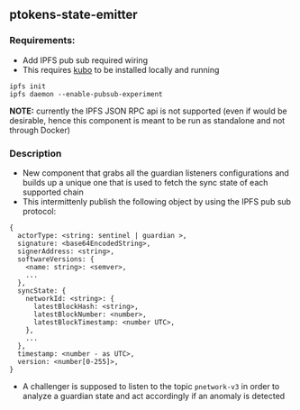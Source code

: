 ## ptokens-state-emitter

### Requirements:

- Add IPFS pub sub required wiring
- This requires [kubo](https://docs.ipfs.tech/install/command-line/#install-ipfs-kubo) to be installed locally and running

```
ipfs init
ipfs daemon --enable-pubsub-experiment
```

**NOTE:** currently the IPFS JSON RPC api is not supported (even if would be desirable, hence this component is meant to be run
as standalone and not through Docker)

### Description

- New component that grabs all the guardian listeners configurations and builds up a unique one that is used to fetch the sync state of each supported chain
- This intermittenly publish the following object by using the IPFS pub sub protocol:

```
{
  actorType: <string: sentinel | guardian >,
  signature: <base64EncodedString>,
  signerAddress: <string>,
  softwareVersions: {
    <name: string>: <semver>,
    ...
  },
  syncState: {
    networkId: <string>: {
      latestBlockHash: <string>,
      latestBlockNumber: <number>,
      latestBlockTimestamp: <number UTC>,
    },
    ...
  },
  timestamp: <number - as UTC>,
  version: <number[0-255]>,
}
```

- A challenger is supposed to listen to the topic `pnetwork-v3` in order to analyze a guardian state and act accordingly if an anomaly is detected
